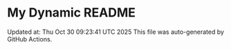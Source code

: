 # My Dynamic README
Updated at: Thu Oct 30 09:23:41 UTC 2025
This file was auto-generated by GitHub Actions.
